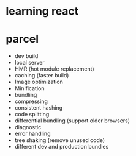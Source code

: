 # learning react 

# parcel
- dev build 
- local server
- HMR (hot module replacement)
- caching (faster build)
- Image optimization
- Minification 
- bundling 
- compressing 
- consistent hashing 
- code splitting 
- differential bundling (support older browsers)
- diagnostic
- error handling 
- tree shaking (remove unused code)
- different dev and production bundles